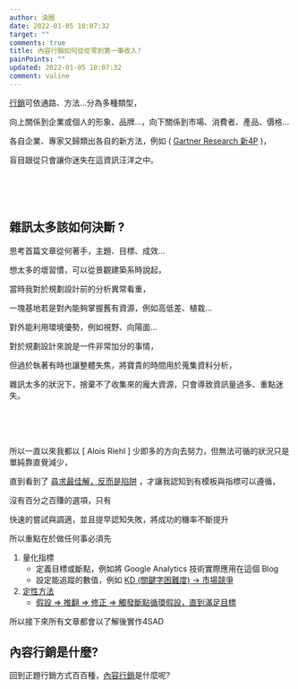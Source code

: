 ```yaml
---
author: 油圈
date: 2022-01-05 10:07:32
target: ""
comments: true
title: 內容行銷如何從從零到第一筆收入?
painPoints: ""
updated: 2022-01-05 10:07:32
comment: valine
---
```

[行銷](https://en.wikipedia.org/wiki/Marketing)可依通路、方法...分為多種類型，

向上關係到企業或個人的形象、品牌...，向下關係到市場、消費者、產品、價格...

各自企業、專家又歸類出各自的新方法，例如 ( [ Gartner Research 新4P](https://www.managertoday.com.tw/articles/view/64145?) )，

<span class="Focus1">盲目跟從只會讓你迷失在這資訊汪洋之中。</span>

<br><br><br>

## 雜訊太多該如何決斷 ?

思考首篇文章從何著手，主題、目標、成效...

想太多的壞習慣，可以從景觀建築系時說起，

當時我對於規劃設計前的分析異常看重，

一塊基地若是對內能夠掌握舊有資源，例如高低差、植栽...

對外能利用環境優勢，例如視野、向陽面...

對於規劃設計來說是一件非常加分的事情，

但過於執著有時也讓整體失焦，將寶貴的時間用於蒐集資料分析，

<span class="Focus1">雜訊太多的狀況下，捨棄不了收集來的龐大資源，只會導致資訊量過多、重點迷失。</span>

<br><br><br>

所以一直以來我都以 [ Alois Riehl ] 少即多的方向去努力，但無法可循的狀況只是單純靠直覺減少，

直到看到了 [尋求最佳解，反而是陷阱](https://www.businessweekly.com.tw/careers/blog/3008293) ，才讓我認知到有模板與指標可以遵循，

沒有百分之百賺的選項，只有

<span class="Focus1"><span class="Focus2">快速的嘗試與調適，並且提早認知失敗</span>，將成功的機率不斷提升</span>

所以重點在於做任何事必須先

1. 量化指標
   * 定義目標或斷點，例如將 Google Analytics 技術實際應用在這個 Blog
   * 設定能追蹤的數值，例如 [KD (關鍵字困難度) → 市場競爭](https://daotw.com/stp%E8%A1%8C%E9%8A%B7%E7%AD%96%E7%95%A5/)
2. [定性方法](https://wiki.mbalib.com/zh-tw/%E5%AE%9A%E6%80%A7%E7%A0%94%E7%A9%B6%E6%96%B9%E6%B3%95)
   * [假設 => 推翻 => 修正 => 觸發斷點循環假設，直到滿足目標](https://daotw.com/%e7%a0%94%e7%a9%b6%e6%96%b9%e6%b3%95/)

所以接下來所有文章都會以了解後實作4SAD

## 內容行銷是什麼?

回到正題行銷方式百百種，[內容行銷](https://en.wikipedia.org/wiki/Content_marketing)是什麼呢?

